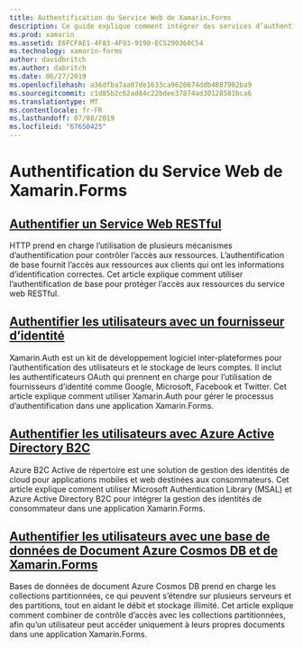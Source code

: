 ```yaml
---
title: Authentification du Service Web de Xamarin.Forms
description: Ce guide explique comment intégrer des services d’authentification dans une application Xamarin.Forms pour permettre aux utilisateurs de partager un serveur principal tout en ayant uniquement accès à leurs propres données.
ms.prod: xamarin
ms.assetid: E6FCFAE1-4F83-4F93-9190-EC5290360C54
ms.technology: xamarin-forms
author: davidbritch
ms.author: dabritch
ms.date: 06/27/2019
ms.openlocfilehash: a36dfba7aa07de1633ca9620674ddb4887902ba9
ms.sourcegitcommit: c1d85b2c62ad84c22bdee37874ad30128581bca6
ms.translationtype: MT
ms.contentlocale: fr-FR
ms.lasthandoff: 07/08/2019
ms.locfileid: "67650425"
---
```

# <a name="xamarinforms-web-service-authentication"></a>Authentification du Service Web de Xamarin.Forms

## <a name="authenticate-a-restful-web-servicerestmd"></a>[Authentifier un Service Web RESTful](rest.md)

HTTP prend en charge l’utilisation de plusieurs mécanismes d’authentification pour contrôler l’accès aux ressources. L’authentification de base fournit l’accès aux ressources aux clients qui ont les informations d’identification correctes. Cet article explique comment utiliser l’authentification de base pour protéger l’accès aux ressources du service web RESTful.

## <a name="authenticate-users-with-an-identity-provideroauthmd"></a>[Authentifier les utilisateurs avec un fournisseur d’identité](oauth.md)

Xamarin.Auth est un kit de développement logiciel inter-plateformes pour l’authentification des utilisateurs et le stockage de leurs comptes. Il inclut les authentificateurs OAuth qui prennent en charge pour l’utilisation de fournisseurs d’identité comme Google, Microsoft, Facebook et Twitter. Cet article explique comment utiliser Xamarin.Auth pour gérer le processus d’authentification dans une application Xamarin.Forms.

## <a name="authenticate-users-with-azure-active-directory-b2cazure-ad-b2cmd"></a>[Authentifier les utilisateurs avec Azure Active Directory B2C](azure-ad-b2c.md)

Azure B2C Active de répertoire est une solution de gestion des identités de cloud pour applications mobiles et web destinées aux consommateurs. Cet article explique comment utiliser Microsoft Authentication Library (MSAL) et Azure Active Directory B2C pour intégrer la gestion des identités de consommateur dans une application Xamarin.Forms.

## <a name="authenticate-users-with-an-azure-cosmos-db-document-database-and-xamarinformsazure-cosmosdb-authmd"></a>[Authentifier les utilisateurs avec une base de données de Document Azure Cosmos DB et de Xamarin.Forms](azure-cosmosdb-auth.md)

Bases de données de document Azure Cosmos DB prend en charge les collections partitionnées, ce qui peuvent s’étendre sur plusieurs serveurs et des partitions, tout en aidant le débit et stockage illimité. Cet article explique comment combiner de contrôle d’accès avec les collections partitionnées, afin qu’un utilisateur peut accéder uniquement à leurs propres documents dans une application Xamarin.Forms.
